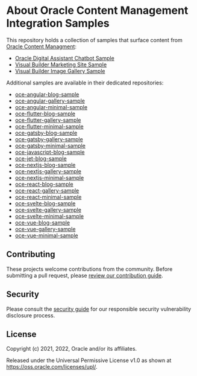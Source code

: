 # About Oracle Content Management Integration Samples

This repository holds a collection of samples that surface content from [Oracle Content Managment](https://docs.oracle.com/en/cloud/paas/content-cloud/headless-cms.html):

- [Oracle Digital Assistant Chatbot Sample](./oce-oda-chatbot-sample/README.md)
- [Visual Builder Marketing Site Sample](./oce-vb-marketing-site-sample/README.md)
- [Visual Builder Image Gallery Sample](./oce-vb-image-gallery-sample/README.md)

Additional samples are available in their dedicated repositories:

- [oce-angular-blog-sample](https://github.com/oracle-samples/oce-angular-blog-sample)
- [oce-angular-gallery-sample](https://github.com/oracle-samples/oce-angular-gallery-sample)
- [oce-angular-minimal-sample](https://github.com/oracle-samples/oce-angular-minimal-sample)
- [oce-flutter-blog-sample](https://github.com/oracle-samples/oce-flutter-blog-sample)
- [oce-flutter-gallery-sample](https://github.com/oracle-samples/oce-flutter-gallery-sample)
- [oce-flutter-minimal-sample](https://github.com/oracle-samples/oce-flutter-minimal-sample)
- [oce-gatsby-blog-sample](https://github.com/oracle-samples/oce-gatsby-blog-sample)
- [oce-gatsby-gallery-sample](https://github.com/oracle-samples/oce-gatsby-gallery-sample)
- [oce-gatsby-minimal-sample](https://github.com/oracle-samples/oce-gatsby-minimal-sample)
- [oce-javascript-blog-sample](https://github.com/oracle-samples/oce-javascript-blog-sample)
- [oce-jet-blog-sample](https://github.com/oracle-samples/oce-jet-blog-sample)
- [oce-nextjs-blog-sample](https://github.com/oracle-samples/oce-nextjs-blog-sample)
- [oce-nextjs-gallery-sample](https://github.com/oracle-samples/oce-nextjs-gallery-sample)
- [oce-nextjs-minimal-sample](https://github.com/oracle-samples/oce-nextjs-minimal-sample)
- [oce-react-blog-sample](https://github.com/oracle-samples/oce-react-blog-sample)
- [oce-react-gallery-sample](https://github.com/oracle-samples/oce-react-gallery-sample)
- [oce-react-minimal-sample](https://github.com/oracle-samples/oce-react-minimal-sample)
- [oce-svelte-blog-sample](https://github.com/oracle-samples/oce-svelte-blog-sample)
- [oce-svelte-gallery-sample](https://github.com/oracle-samples/oce-svelte-gallery-sample)
- [oce-svelte-minimal-sample](https://github.com/oracle-samples/oce-svelte-minimal-sample)
- [oce-vue-blog-sample](https://github.com/oracle-samples/oce-vue-blog-sample)
- [oce-vue-gallery-sample](https://github.com/oracle-samples/oce-vue-gallery-sample)
- [oce-vue-minimal-sample](https://github.com/oracle-samples/oce-vue-minimal-sample)

## Contributing

These projects welcome contributions from the community. Before submitting a pull
request, please [review our contribution guide](./CONTRIBUTING.md).

## Security

Please consult the [security guide](./SECURITY.md) for our responsible security
vulnerability disclosure process.

## License

Copyright (c) 2021, 2022, Oracle and/or its affiliates.

Released under the Universal Permissive License v1.0 as shown at
<https://oss.oracle.com/licenses/upl/>.
